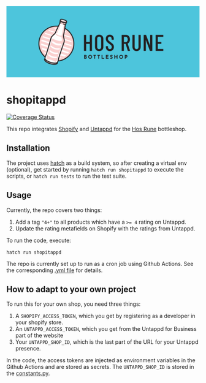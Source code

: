 [![Hos Rune logo](logo.svg)](logo.svg)

# shopitappd

[![Coverage Status](https://coveralls.io/repos/github/RichardOberdieck/shopitappd/badge.svg?branch=main)](https://coveralls.io/github/RichardOberdieck/shopitappd?branch=main)

This repo integrates [Shopify](https://www.shopify.com/) and [Untappd](https://untappd.com/) for the [Hos Rune](https://hos-rune.dk/) bottleshop.

## Installation
The project uses [hatch](https://hatch.pypa.io/) as a build system, so after creating a virtual env (optional), get started by running `hatch run shopitappd` to execute the scripts, or `hatch run tests` to run the test suite.

## Usage
Currently, the repo covers two things:
1. Add a tag `"4+"` to all products which have a `>= 4` rating on Untappd.
2. Update the rating metafields on Shopify with the ratings from Untappd.

To run the code, execute:

```
hatch run shopitappd
```

The repo is currently set up to run as a cron job using Github Actions. See the corresponding [.yml file](./.github/workflows/schedule.yml) for details.

## How to adapt to your own project
To run this for your own shop, you need three things:
1. A `SHOPIFY_ACCESS_TOKEN`, which you get by registering as a developer in your shopify store.
2. An `UNTAPPD_ACCESS_TOKEN`, which you get from the Untappd for Business part of the website
3. Your `UNTAPPD_SHOP_ID`, which is the last part of the URL for your Untappd presence.

In the code, the access tokens are injected as environment variables in the Github Actions and are stored as secrets. The `UNTAPPD_SHOP_ID` is stored in the [constants.py](./shopitappd/constants.py).